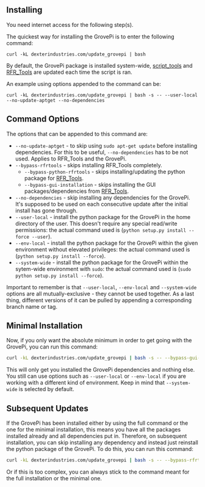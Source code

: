 ## Installing

You need internet access for the following step(s).

The quickest way for installing the GrovePi is to enter the following command:
```
curl -kL dexterindustries.com/update_grovepi | bash
```

By default, the GrovePi package is installed system-wide, [script_tools](https://github.com/DexterInd/script_tools) and [RFR_Tools](https://github.com/DexterInd/RFR_Tools) are updated each time the script is ran.

An example using options appended to the command can be:
```
curl -kL dexterindustries.com/update_grovepi | bash -s -- --user-local --no-update-aptget --no-dependencies
```

## Command Options

The options that can be appended to this command are:

* `--no-update-aptget` - to skip using `sudo apt-get update` before installing dependencies. For this to be useful, `--no-dependencies` has to be not used. Applies to RFR_Tools and the GrovePi.
* `--bypass-rfrtools` - skips installing RFR_Tools completely.
    * `--bypass-python-rfrtools` - skips installing/updating the python package for  [RFR_Tools](https://github.com/DexterInd/RFR_Tools).
    * `--bypass-gui-installation` - skips installing the GUI packages/dependencies from [RFR_Tools](https://github.com/DexterInd/RFR_Tools).
* `--no-dependencies` - skip installing any dependencies for the GrovePi. It's supposed to be used on each consecutive update after the initial install has gone through.
* `--user-local` - install the python package for the GrovePi in the home directory of the user. This doesn't require any special read/write permissions: the actual command used is (`python setup.py install --force --user`).
* `--env-local` - install the python package for the GrovePi within the given environment without elevated privileges: the actual command used is (`python setup.py install --force`).
* `--system-wide` - install the python package for the GrovePi within the sytem-wide environment with `sudo`: the actual command used is (`sudo python setup.py install --force`).

Important to remember is that `--user-local`, `--env-local` and `--system-wide` options are all mutually-exclusive - they cannot be used together.
As a last thing, different versions of it can be pulled by appending a corresponding branch name or tag.

## Minimal Installation

Now, if you only want the absolute minimum in order to get going with the GrovePi, you can run this command:
```bash
curl -kL dexterindustries.com/update_grovepi | bash -s -- --bypass-gui-installation
```

This will only get you installed the GrovePi dependencies and nothing else. You still can use options such as `--user-local` or `--env-local` if you are working with a different kind of environment. Keep in mind that `--system-wide` is selected by default.

## Subsequent Updates

If the GrovePi has been installed either by using the full command or the one for the minimal installation, this means you have all the packages installed already and all dependencies put in. Therefore, on subsequent installation, you can skip installing any dependency and instead just reinstall the python package of the GrovePi. To do this, you can run this command:
```bash
curl -kL dexterindustries.com/update_grovepi | bash -s -- --bypass-rfrtools --no-dependencies --no-update-aptget
```

Or if this is too complex, you can always stick to the command meant for the full installation or the minimal one.
